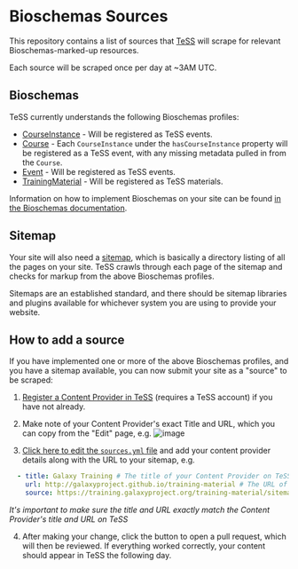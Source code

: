 # Bioschemas Sources
This repository contains a list of sources that [TeSS](https://tess.elixir-europe.org/) will scrape for relevant Bioschemas-marked-up resources.

Each source will be scraped once per day at ~3AM UTC.

## Bioschemas
TeSS currently understands the following Bioschemas profiles:
* [CourseInstance](https://bioschemas.org/profiles/CourseInstance/0.9-DRAFT) - Will be registered as TeSS events.
* [Course](https://bioschemas.org/profiles/Course/0.10-DRAFT) - Each `CourseInstance` under the `hasCourseInstance` property will be registered as a TeSS event, with any missing metadata pulled in from the `Course`.
* [Event](https://bioschemas.org/profiles/Event/0.2-DRAFT-2019_06_14) - Will be registered as TeSS events.
* [TrainingMaterial](https://bioschemas.org/profiles/TrainingMaterial/1.0-RELEASE) - Will be registered as TeSS materials.

Information on how to implement Bioschemas on your site can be found [in the Bioschemas documentation](https://bioschemas.org/tutorials/howto/howto_add_markup).

## Sitemap
Your site will also need a [sitemap](https://developers.google.com/search/docs/crawling-indexing/sitemaps/overview), which is basically a directory listing of all the pages on your site. TeSS crawls through each page of the sitemap and checks for markup from the above Bioschemas profiles.

Sitemaps are an established standard, and there should be sitemap libraries and plugins available for whichever system you are using to provide your website.

## How to add a source

If you have implemented one or more of the above Bioschemas profiles, and you have a sitemap available, you can now submit your site as a "source" to be scraped:

1. [Register a Content Provider in TeSS](https://tess.elixir-europe.org/content_providers/new) (requires a TeSS account) if you have not already.

2. Make note of your Content Provider's exact Title and URL, which you can copy from the "Edit" page, e.g.
![image](https://user-images.githubusercontent.com/503373/191801899-c6dde1bc-c802-4c3c-b7f1-96665abe7178.png)

3. [Click here to edit the `sources.yml` file](https://github.com/ElixirTeSS/bioschemas_sources/edit/main/sources.yml) and add your content provider details along with the URL to your sitemap, e.g.
```yml
  - title: Galaxy Training # The title of your Content Provider on TeSS
    url: http://galaxyproject.github.io/training-material # The URL of your Content Provider on TeSS
    source: https://training.galaxyproject.org/training-material/sitemap.xml # The URL to your sitemap.xml file that TeSS should crawl
```

*It's important to make sure the title and URL exactly match the Content Provider's title and URL on TeSS*

4. After making your change, click the button to open a pull request, which will then be reviewed. If everything worked correctly, your content should appear in TeSS the following day.
